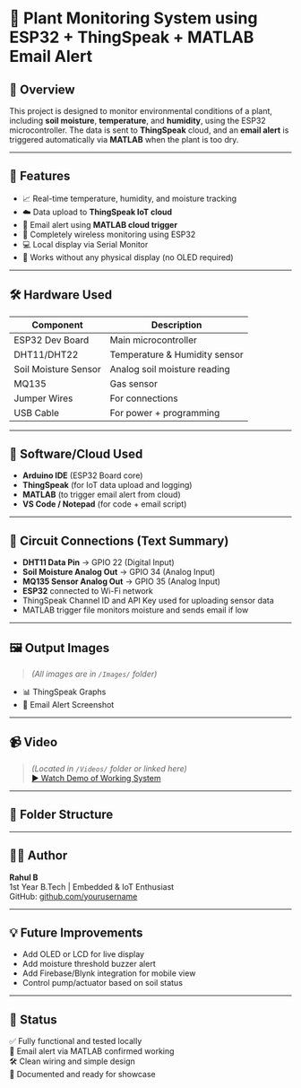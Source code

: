 # 🌿 Plant Monitoring System using ESP32 + ThingSpeak + MATLAB Email Alert

## 📌 Overview
This project is designed to monitor environmental conditions of a plant, including **soil moisture**, **temperature**, and **humidity**, using the ESP32 microcontroller. The data is sent to **ThingSpeak** cloud, and an **email alert** is triggered automatically via **MATLAB** when the plant is too dry.

---

## 🧠 Features

- 📈 Real-time temperature, humidity, and moisture tracking
- ☁️ Data upload to **ThingSpeak IoT cloud**
- 📧 Email alert using **MATLAB cloud trigger**
- 🔌 Completely wireless monitoring using ESP32
- 💻 Local display via Serial Monitor
- 🔔 Works without any physical display (no OLED required)

---

## 🛠️ Hardware Used

| Component           | Description                     |
|--------------------|---------------------------------|
| ESP32 Dev Board    | Main microcontroller             |
| DHT11/DHT22        | Temperature & Humidity sensor    |
| Soil Moisture Sensor | Analog soil moisture reading  |
| MQ135              | Gas sensor
| Jumper Wires       | For connections                  |
| USB Cable          | For power + programming          |

---

## 🧰 Software/Cloud Used

- **Arduino IDE** (ESP32 Board core)
- **ThingSpeak** (for IoT data upload and logging)
- **MATLAB** (to trigger email alert from cloud)
- **VS Code / Notepad** (for code + email script)

---

## 🔧 Circuit Connections (Text Summary)

- **DHT11 Data Pin** → GPIO 22 (Digital Input)  
- **Soil Moisture Analog Out** → GPIO 34 (Analog Input)  
- **MQ135 Sensor Analog Out** → GPIO 35  (Analog Input)  
- **ESP32** connected to Wi-Fi network  
- ThingSpeak Channel ID and API Key used for uploading sensor data  
- MATLAB trigger file monitors moisture and sends email if low

---

## 🖼️ Output Images

> *(All images are in `/Images/` folder)*

- 📊 ThingSpeak Graphs  
- 📨 Email Alert Screenshot

---

## 📹  Video

> *(Located in `/Videos/` folder or linked here)*  
[▶️ Watch Demo of Working System](./Videos/Video_1.mp4)

---

## 📂 Folder Structure
  
---

## 👨‍💻 Author

**Rahul B**  
1st Year B.Tech | Embedded & IoT Enthusiast  
GitHub: [github.com/yourusername](https://github.com/RahulSPB)

---

## 💡 Future Improvements

- Add OLED or LCD for live display  
- Add moisture threshold buzzer alert  
- Add Firebase/Blynk integration for mobile view  
- Control pump/actuator based on soil status

---

## 🏁 Status

✅ Fully functional and tested locally  
📧 Email alert via MATLAB confirmed working  
🛠️ Clean wiring and simple design  
📁 Documented and ready for showcase

